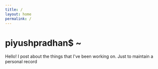 ```yaml
---
title: /
layout: home
permalink: /
---
```


# piyushpradhan$ ~

Hello! I post about the things that I've been working on. Just to maintain a personal record
